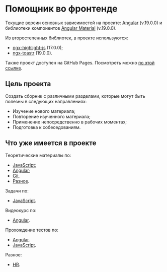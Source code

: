 # Помощник во фронтенде

Текущие версии основных зависимостей на проекте: [Angular](https://angular.io) (v.19.0.0) и библиотеки компонентов [Angular Material](https://material.angular.io) (v.19.0.0).

Из второстепенных библиотек, в проекте используются:

-   [ngx-highlight-js](https://www.npmjs.com/package/ngx-highlight-js) (17.0.0);
-   [ngx-toastr](https://www.npmjs.com/package/ngx-toastr) (19.0.0).

Также проект доступен на GitHub Pages. Посмотреть можно [по этой ссылке](https://yuri-simonov.github.io/Helper/).

## Цель проекта

Создать сборник с различными разделами, которые могут быть полезны в следующих направлениях:

-   Изучение нового материала;
-   Повторение изученного материала;
-   Применение непосредственно в рабочих моментах;
-   Подготовка к собеседованиям.

## Что уже имеется в проекте

Теоретические материалы по:

-   [JavaScript](https://yuri-simonov.github.io/Helper/theory/javascript);
-   [Angular](https://yuri-simonov.github.io/Helper/theory/angular);
-   [Git](https://yuri-simonov.github.io/Helper/git/theory/all).
-   [Разное](https://yuri-simonov.github.io/Helper/git/theory/others).

Задачи по:

-   [JavaScript](https://yuri-simonov.github.io/Helper/tasks/javascript).

Видеокурс по:

-   [Angular](https://www.youtube.com/playlist?list=PL2bJ6t_D6_KSSiM2Y8T32-5KgaNzzS4R6).

Прохождение тестов по:

-   [Angular](https://yuri-simonov.github.io/Helper/quizzes/angular).
-   [JavaScript](https://yuri-simonov.github.io/Helper/quizzes/javascript).

Разное:

-   [HR](https://yuri-simonov.github.io/Helper/others/hr).
